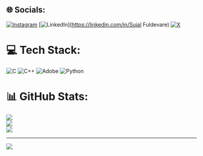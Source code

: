 
## 🌐 Socials:
[![Instagram](https://img.shields.io/badge/Instagram-%23E4405F.svg?logo=Instagram&logoColor=white)](https://instagram.com/sujal_0320) [![LinkedIn](https://img.shields.io/badge/LinkedIn-%230077B5.svg?logo=linkedin&logoColor=white)](https://linkedin.com/in/Sujal Fuldevare) [![X](https://img.shields.io/badge/X-black.svg?logo=X&logoColor=white)](https://x.com/@sfuldevare) 

# 💻 Tech Stack:
![C](https://img.shields.io/badge/c-%2300599C.svg?style=flat&logo=c&logoColor=white) ![C++](https://img.shields.io/badge/c++-%2300599C.svg?style=flat&logo=c%2B%2B&logoColor=white) ![Adobe](https://img.shields.io/badge/adobe-%23FF0000.svg?style=flat&logo=adobe&logoColor=white) ![Python](https://img.shields.io/badge/python-3670A0?style=flat&logo=python&logoColor=ffdd54)
# 📊 GitHub Stats:
![](https://github-readme-stats.vercel.app/api?username=codingbot0320&theme=dark&hide_border=false&include_all_commits=false&count_private=true)<br/>
![](https://github-readme-streak-stats.herokuapp.com/?user=codingbot0320&theme=dark&hide_border=false)<br/>
![](https://github-readme-stats.vercel.app/api/top-langs/?username=codingbot0320&theme=dark&hide_border=false&include_all_commits=false&count_private=true&layout=compact)

---
[![](https://visitcount.itsvg.in/api?id=codingbot0320&icon=2&color=0)](https://visitcount.itsvg.in)

<!-- Proudly created with GPRM ( https://gprm.itsvg.in ) -->
